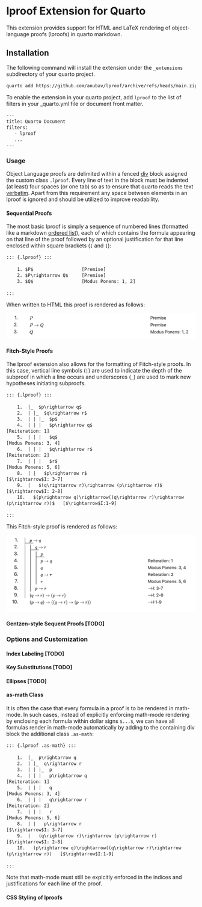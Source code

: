 # lproof Extension for Quarto

This extension provides support for HTML and LaTeX rendering of object-language proofs (lproofs) in
quarto markdown.

## Installation

The following command will install the extension under the `_extensions` subdirectory of your quarto
project.

```sh
quarto add https://github.com/anubav/lproof/archive/refs/heads/main.zip
```

To enable the extension in your quarto project, add `lproof` to the list of filters in your
\_quarto.yml file or document front matter.

```
---
title: Quarto Document
filters:
   - lproof
   ...
---
```

### Usage

Object Language proofs are delimited within a fenced
[div](https://quarto.org/docs/authoring/markdown-basics.html#divs-and-spans) block assigned the custom
class `.lproof`. Every line of text in the block must be indented (at least) four spaces (or one
tab) so as to ensure that quarto reads the text
[verbatim](https://pandoc.org/chunkedhtml-demo/8.5-verbatim-code-blocks.html). Apart from this
requirement any space between elements in an lproof is ignored and should be utilized to improve readability.

#### Sequential Proofs

The most basic lproof is simply a sequence of numbered lines (formatted like a markdown [ordered list](https://quarto.org/docs/authoring/markdown-basics.html#lists)), each of which
contains the formula appearing on that line of the proof followed by an optional justification
for that line enclosed within square brackets (`[` and `]`):

```
::: {.lproof} :::

    1. $P$                  [Premise]
    2. $P\rightarrow Q$     [Premise]
    3. $Q$                  [Modus Ponens: 1, 2]

:::
```

When written to HTML this proof is rendered as follows:

![simple_lproof](simple_lproof.jpeg)

#### Fitch-Style Proofs

The lproof extension also allows for the formatting of Fitch-style proofs. In this case, vertical line symbols (`|`) are used to indicate
the depth of the subproof in which a line occurs and underscores (`_`) are used to mark new hypotheses
initiating subproofs.

```
::: {.lproof} :::

    1.  |_  $p\rightarrow q$
    2.  | |_  $q\rightarrow r$
    3.  | | |_  $p$
    4.  | | |   $p\rightarrow q$                                                        [Reiteration: 1]
    5.  | | |   $q$                                                                     [Modus Ponens: 3, 4]
    6.  | | |   $q\rightarrow r$                                                        [Reiteration: 2]
    7.  | | |   $r$                                                                     [Modus Ponens: 5, 6]
    8.  | |   $p\rightarrow r$                                                          [$\rightarrow$I: 3-7]
    9.  |   $(q\rightarrow r)\rightarrow (p\rightarrow r)$                              [$\rightarrow$I: 2-8]
    10.   $(p\rightarrow q)\rightarrow((q\rightarrow r)\rightarrow (p\rightarrow r))$   [$\rightarrow$I:1-9]

:::
```

This Fitch-style proof is rendered as follows:

![fitch_lproof](fitch_lproof.jpeg)

#### Gentzen-style Sequent Proofs [TODO]

### Options and Customization

#### Index Labeling [TODO]

#### Key Substitutions [TODO]

#### Ellipses [TODO]

#### as-math Class

It is often the case that every formula in a proof is to be rendered in math-mode. In such cases,
instead of explicitly enforcing math-mode rendering by enclosing each formula within dollar signs
`$...$`, we can have all formulas render in math-mode automatically by adding to the containing div
block the additional class `.as-math`:

```
::: {.lproof .as-math} :::

    1.  |_  p\rightarrow q
    2.  | |_  q\rightarrow r
    3.  | | |_  p
    4.  | | |   p\rightarrow q                                                        [Reiteration: 1]
    5.  | | |   q                                                                     [Modus Ponens: 3, 4]
    6.  | | |   q\rightarrow r                                                        [Reiteration: 2]
    7.  | | |   r                                                                     [Modus Ponens: 5, 6]
    8.  | |   p\rightarrow r                                                          [$\rightarrow$I: 3-7]
    9.  |   (q\rightarrow r)\rightarrow (p\rightarrow r)                              [$\rightarrow$I: 2-8]
    10.   (p\rightarrow q)\rightarrow((q\rightarrow r)\rightarrow (p\rightarrow r))   [$\rightarrow$I:1-9]

:::
```

Note that math-mode must still be explcitly enforced in the indices and justifications for each
line of the proof.

#### CSS Styling of lproofs
